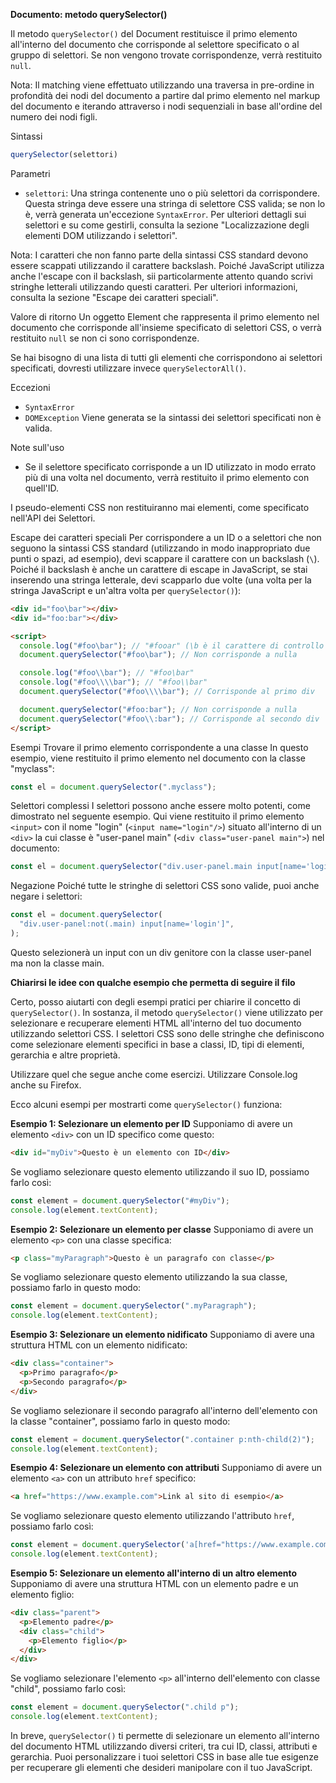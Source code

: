 **Documento: metodo querySelector()**

Il metodo `querySelector()` del Document restituisce il primo elemento all'interno del documento che corrisponde al selettore specificato o al gruppo di selettori. Se non vengono trovate corrispondenze, verrà restituito `null`.

Nota: Il matching viene effettuato utilizzando una traversa in pre-ordine in profondità dei nodi del documento a partire dal primo elemento nel markup del documento e iterando attraverso i nodi sequenziali in base all'ordine del numero dei nodi figli.

Sintassi
```javascript
querySelector(selettori)
```

Parametri
- `selettori`: Una stringa contenente uno o più selettori da corrispondere. Questa stringa deve essere una stringa di selettore CSS valida; se non lo è, verrà generata un'eccezione `SyntaxError`. Per ulteriori dettagli sui selettori e su come gestirli, consulta la sezione "Localizzazione degli elementi DOM utilizzando i selettori".

Nota: I caratteri che non fanno parte della sintassi CSS standard devono essere scappati utilizzando il carattere backslash. Poiché JavaScript utilizza anche l'escape con il backslash, sii particolarmente attento quando scrivi stringhe letterali utilizzando questi caratteri. Per ulteriori informazioni, consulta la sezione "Escape dei caratteri speciali".

Valore di ritorno
Un oggetto Element che rappresenta il primo elemento nel documento che corrisponde all'insieme specificato di selettori CSS, o verrà restituito `null` se non ci sono corrispondenze.

Se hai bisogno di una lista di tutti gli elementi che corrispondono ai selettori specificati, dovresti utilizzare invece `querySelectorAll()`.

Eccezioni
- `SyntaxError`
- `DOMException`
Viene generata se la sintassi dei selettori specificati non è valida.

Note sull'uso
- Se il selettore specificato corrisponde a un ID utilizzato in modo errato più di una volta nel documento, verrà restituito il primo elemento con quell'ID.

I pseudo-elementi CSS non restituiranno mai elementi, come specificato nell'API dei Selettori.

Escape dei caratteri speciali
Per corrispondere a un ID o a selettori che non seguono la sintassi CSS standard (utilizzando in modo inappropriato due punti o spazi, ad esempio), devi scappare il carattere con un backslash (`\`). Poiché il backslash è anche un carattere di escape in JavaScript, se stai inserendo una stringa letterale, devi scapparlo due volte (una volta per la stringa JavaScript e un'altra volta per `querySelector()`):

```html
<div id="foo\bar"></div>
<div id="foo:bar"></div>

<script>
  console.log("#foo\bar"); // "#fooar" (\b è il carattere di controllo backspace)
  document.querySelector("#foo\bar"); // Non corrisponde a nulla

  console.log("#foo\\bar"); // "#foo\bar"
  console.log("#foo\\\\bar"); // "#foo\\bar"
  document.querySelector("#foo\\\\bar"); // Corrisponde al primo div

  document.querySelector("#foo:bar"); // Non corrisponde a nulla
  document.querySelector("#foo\\:bar"); // Corrisponde al secondo div
</script>
```

Esempi
Trovare il primo elemento corrispondente a una classe
In questo esempio, viene restituito il primo elemento nel documento con la classe "myclass":

```javascript
const el = document.querySelector(".myclass");
```

Selettori complessi
I selettori possono anche essere molto potenti, come dimostrato nel seguente esempio. Qui viene restituito il primo elemento `<input>` con il nome "login" (`<input name="login"/>`) situato all'interno di un `<div>` la cui classe è "user-panel main" (`<div class="user-panel main">`) nel documento:

```javascript
const el = document.querySelector("div.user-panel.main input[name='login']");
```

Negazione
Poiché tutte le stringhe di selettori CSS sono valide, puoi anche negare i selettori:

```javascript
const el = document.querySelector(
  "div.user-panel:not(.main) input[name='login']",
);
```

Questo selezionerà un input con un div genitore con la classe user-panel ma non la classe main.



**Chiarirsi le idee con qualche esempio che permetta di seguire il filo**

Certo, posso aiutarti con degli esempi pratici per chiarire il concetto di `querySelector()`. In sostanza, il metodo `querySelector()` viene utilizzato per selezionare e recuperare elementi HTML all'interno del tuo documento utilizzando selettori CSS. I selettori CSS sono delle stringhe che definiscono come selezionare elementi specifici in base a classi, ID, tipi di elementi, gerarchia e altre proprietà.

Utilizzare quel che segue anche come esercizi. Utilizzare Console.log anche su Firefox.

Ecco alcuni esempi per mostrarti come `querySelector()` funziona:

**Esempio 1: Selezionare un elemento per ID**
Supponiamo di avere un elemento `<div>` con un ID specifico come questo:

```html
<div id="myDiv">Questo è un elemento con ID</div>
```

Se vogliamo selezionare questo elemento utilizzando il suo ID, possiamo farlo così:

```javascript
const element = document.querySelector("#myDiv");
console.log(element.textContent);
```

**Esempio 2: Selezionare un elemento per classe**
Supponiamo di avere un elemento `<p>` con una classe specifica:

```html
<p class="myParagraph">Questo è un paragrafo con classe</p>
```

Se vogliamo selezionare questo elemento utilizzando la sua classe, possiamo farlo in questo modo:

```javascript
const element = document.querySelector(".myParagraph");
console.log(element.textContent);
```

**Esempio 3: Selezionare un elemento nidificato**
Supponiamo di avere una struttura HTML con un elemento nidificato:

```html
<div class="container">
  <p>Primo paragrafo</p>
  <p>Secondo paragrafo</p>
</div>
```

Se vogliamo selezionare il secondo paragrafo all'interno dell'elemento con la classe "container", possiamo farlo in questo modo:

```javascript
const element = document.querySelector(".container p:nth-child(2)");
console.log(element.textContent);
```

**Esempio 4: Selezionare un elemento con attributi**
Supponiamo di avere un elemento `<a>` con un attributo `href` specifico:

```html
<a href="https://www.example.com">Link al sito di esempio</a>
```

Se vogliamo selezionare questo elemento utilizzando l'attributo `href`, possiamo farlo così:

```javascript
const element = document.querySelector('a[href="https://www.example.com"]');
console.log(element.textContent);
```

**Esempio 5: Selezionare un elemento all'interno di un altro elemento**
Supponiamo di avere una struttura HTML con un elemento padre e un elemento figlio:

```html
<div class="parent">
  <p>Elemento padre</p>
  <div class="child">
    <p>Elemento figlio</p>
  </div>
</div>
```

Se vogliamo selezionare l'elemento `<p>` all'interno dell'elemento con classe "child", possiamo farlo così:

```javascript
const element = document.querySelector(".child p");
console.log(element.textContent);
```

In breve, `querySelector()` ti permette di selezionare un elemento all'interno del documento HTML utilizzando diversi criteri, tra cui ID, classi, attributi e gerarchia. Puoi personalizzare i tuoi selettori CSS in base alle tue esigenze per recuperare gli elementi che desideri manipolare con il tuo JavaScript.
